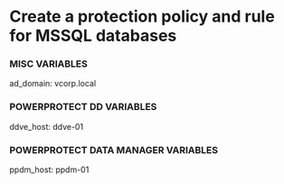 # Create a protection policy and rule for MSSQL databases
### MISC VARIABLES
ad_domain: vcorp.local <br/>

### POWERPROTECT DD VARIABLES
ddve_host: ddve-01 <br/>

### POWERPROTECT DATA MANAGER VARIABLES
ppdm_host: ppdm-01 <br/>